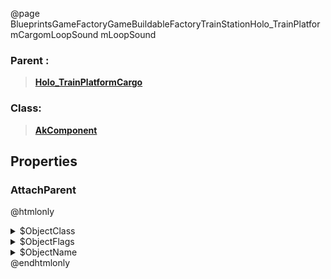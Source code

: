 @page BlueprintsGameFactoryGameBuildableFactoryTrainStationHolo_TrainPlatformCargomLoopSound mLoopSound
### Parent :
<b><a href="_blueprints_game_factory_game_buildable_factory_train_station_holo__train_platform_cargo.html"><blockquote>Holo_TrainPlatformCargo</blockquote></a></b>
### Class:
<b><a href="_class_script_ak_component.html"><blockquote>AkComponent</blockquote></a></b>
## Properties
### AttachParent
@htmlonly
<details>
 <summary>$ObjectClass</summary>
<b><a href="_class_script_scene_component.html"><blockquote>SceneComponent</blockquote></a></b>
</details>
<details>
 <summary>$ObjectFlags</summary>
<blockquote>2883617</blockquote>
</details>
<details>
 <summary>$ObjectName</summary>
<blockquote>RootComponent</blockquote>
</details>
@endhtmlonly

